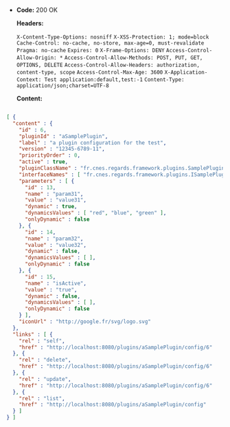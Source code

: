 * **Code:** 200 OK

  **Headers:**

  `X-Content-Type-Options: nosniff`
  `X-XSS-Protection: 1; mode=block`
  `Cache-Control: no-cache, no-store, max-age=0, must-revalidate`
  `Pragma: no-cache`
  `Expires: 0`
  `X-Frame-Options: DENY`
  `Access-Control-Allow-Origin: *`
  `Access-Control-Allow-Methods: POST, PUT, GET, OPTIONS, DELETE`
  `Access-Control-Allow-Headers: authorization, content-type, scope`
  `Access-Control-Max-Age: 3600`
  `X-Application-Context: Test application:default,test:-1`
  `Content-Type: application/json;charset=UTF-8`

  **Content:**

```json

[ {
  "content" : {
    "id" : 6,
    "pluginId" : "aSamplePlugin",
    "label" : "a plugin configuration for the test",
    "version" : "12345-6789-11",
    "priorityOrder" : 0,
    "active" : true,
    "pluginClassName" : "fr.cnes.regards.framework.plugins.SamplePlugin",
    "interfaceNames" : [ "fr.cnes.regards.framework.plugins.ISamplePlugin" ],
    "parameters" : [ {
      "id" : 13,
      "name" : "param31",
      "value" : "value31",
      "dynamic" : true,
      "dynamicsValues" : [ "red", "blue", "green" ],
      "onlyDynamic" : false
    }, {
      "id" : 14,
      "name" : "param32",
      "value" : "value32",
      "dynamic" : false,
      "dynamicsValues" : [ ],
      "onlyDynamic" : false
    }, {
      "id" : 15,
      "name" : "isActive",
      "value" : "true",
      "dynamic" : false,
      "dynamicsValues" : [ ],
      "onlyDynamic" : false
    } ],
    "iconUrl" : "http://google.fr/svg/logo.svg"
  },
  "links" : [ {
    "rel" : "self",
    "href" : "http://localhost:8080/plugins/aSamplePlugin/config/6"
  }, {
    "rel" : "delete",
    "href" : "http://localhost:8080/plugins/aSamplePlugin/config/6"
  }, {
    "rel" : "update",
    "href" : "http://localhost:8080/plugins/aSamplePlugin/config/6"
  }, {
    "rel" : "list",
    "href" : "http://localhost:8080/plugins/aSamplePlugin/config"
  } ]
} ]
```
